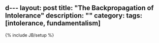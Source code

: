 d---
layout: post
title: "The Backpropagation of Intolerance"
description: ""
category: 
tags: [intolerance, fundamentalism]
---
{% include JB/setup %}
